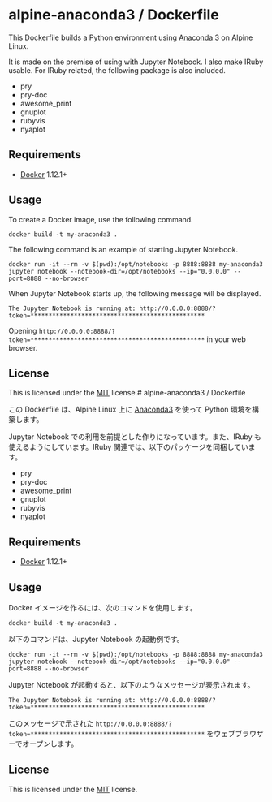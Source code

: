 # alpine-anaconda3 / Dockerfile

This Dockerfile builds a Python environment using [Anaconda 3](https://www.continuum.io/) on Alpine Linux.

It is made on the premise of using with Jupyter Notebook. I also make IRuby usable. For IRuby related, the following package is also included.

* pry
* pry-doc
* awesome_print
* gnuplot
* rubyvis
* nyaplot

## Requirements

* [Docker](https://www.docker.com) 1.12.1+

## Usage

To create a Docker image, use the following command.

```text
docker build -t my-anaconda3 .
```

The following command is an example of starting Jupyter Notebook.

```text
docker run -it --rm -v $(pwd):/opt/notebooks -p 8888:8888 my-anaconda3 jupyter notebook --notebook-dir=/opt/notebooks --ip="0.0.0.0" --port=8888 --no-browser
```

When Jupyter Notebook starts up, the following message will be displayed.

```text
The Jupyter Notebook is running at: http://0.0.0.0:8888/?token=************************************************
```

Opening `http://0.0.0.0:8888/?token=************************************************` in your web browser.

## License

This is licensed under the [MIT](https://github.com/asakaguchi/dockerfiles/blob/master/LICENSE) license.# alpine-anaconda3 / Dockerfile

この Dockerfile は、Alpine Linux 上に [Anaconda3](https://www.continuum.io/) を使って Python 環境を構築します。

Jupyter Notebook での利用を前提とした作りになっています。また、IRuby も使えるようにしています。IRuby 関連では、以下のパッケージを同梱しています。

* pry
* pry-doc
* awesome_print
* gnuplot
* rubyvis
* nyaplot

## Requirements

* [Docker](https://www.docker.com) 1.12.1+

## Usage

Docker イメージを作るには、次のコマンドを使用します。

```text
docker build -t my-anaconda3 .
```

以下のコマンドは、Jupyter Notebook の起動例です。

```text
docker run -it --rm -v $(pwd):/opt/notebooks -p 8888:8888 my-anaconda3 jupyter notebook --notebook-dir=/opt/notebooks --ip="0.0.0.0" --port=8888 --no-browser
```

Jupyter Notebook が起動すると、以下のようなメッセージが表示されます。

```text
The Jupyter Notebook is running at: http://0.0.0.0:8888/?token=************************************************
```

このメッセージで示された `http://0.0.0.0:8888/?token=************************************************` をウェブブラウザーでオープンします。

## License

This is licensed under the [MIT](https://github.com/asakaguchi/dockerfiles/blob/master/LICENSE) license.